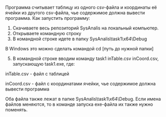 Программа считывает таблицу из одного csv-файла и координаты её ячейки из другого csv-файла, чье содержимое должна вывести программа.
Как запустить программу:
1. Скачиваете весь репозиторий SysAnalis на локальный компьютер.
2. Открываете командную строку
3. В командной строке идете в папку SysAnalis\task1\x64\Debug

В Windows это можно сделать командой cd [путь до нужной папки]

5. В командной строке вводим команду task1 inTable.csv inCoord.csv, запускающую task1.exe, где:

inTable.csv - файл с таблицей

inCoord.csv - файл с координатами ячейки, чье содержимое должна вывести программа

Оба файла также лежат в папке SysAnalis\task1\x64\Debug. Если имена файлов меняются, то в команде запуска exe-файла их также нужно поменять.
